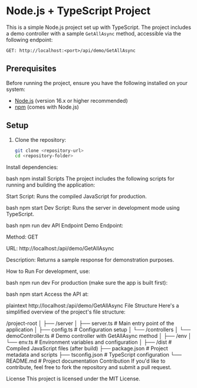 # Node.js + TypeScript Project

This is a simple Node.js project set up with TypeScript. The project includes a demo controller with a sample `GetAllAsync` method, accessible via the following endpoint:

`GET: http://localhost:<port>/api/demo/GetAllAsync`

## Prerequisites

Before running the project, ensure you have the following installed on your system:
- [Node.js](https://nodejs.org/) (version 16.x or higher recommended)
- [npm](https://www.npmjs.com/) (comes with Node.js)

## Setup

1. Clone the repository:
   ```bash
   git clone <repository-url>
   cd <repository-folder>
Install dependencies:

bash
npm install
Scripts
The project includes the following scripts for running and building the application:

Start Script: Runs the compiled JavaScript for production.

bash
npm start
Dev Script: Runs the server in development mode using TypeScript.

bash
npm run dev
API Endpoint
Demo Endpoint:

Method: GET

URL: http://localhost:<port>/api/demo/GetAllAsync

Description: Returns a sample response for demonstration purposes.

How to Run
For development, use:

bash
npm run dev
For production (make sure the app is built first):

bash
npm start
Access the API at:

plaintext
http://localhost:<port>/api/demo/GetAllAsync
File Structure
Here's a simplified overview of the project's file structure:

/project-root
│
├── /server
│   ├── server.ts           # Main entry point of the application
│   ├── config.ts           # Configuration setup
│   └── /controllers
│       └── demoController.ts # Demo controller with GetAllAsync method
│
├── /env
│   └── env.ts              # Environment variables and configuration
│
├── /dist                   # Compiled JavaScript files (after build)
├── package.json            # Project metadata and scripts
├── tsconfig.json           # TypeScript configuration
└── README.md               # Project documentation
Contribution
If you'd like to contribute, feel free to fork the repository and submit a pull request.

License
This project is licensed under the MIT License.
